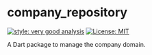 # company_repository

[![style: very good analysis][very_good_analysis_badge]][very_good_analysis_link]
[![License: MIT][license_badge]][license_link]

A Dart package to manage the company domain.

[license_badge]: https://img.shields.io/badge/license-MIT-blue.svg
[license_link]: https://opensource.org/licenses/MIT
[very_good_analysis_badge]: https://img.shields.io/badge/style-very_good_analysis-B22C89.svg
[very_good_analysis_link]: https://pub.dev/packages/very_good_analysis

